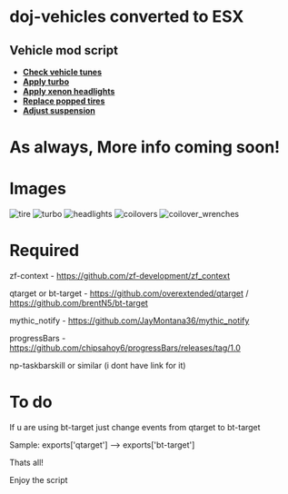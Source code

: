 # doj-vehicles converted to ESX

## Vehicle mod script
- **[Check vehicle tunes](https://streamable.com/zaenh5)**
- **[Apply turbo ](https://streamable.com/n1ov8a)**
- **[Apply xenon headlights](https://streamable.com/3r7kqd)**
- **[Replace popped tires](https://streamable.com/7wzlru)**
- **[Adjust suspension](https://streamable.com/0kgd5z)**


# As always, More info coming soon!

# Images
![tire](https://i.imgur.com/pgVG7J2.png)
![turbo](https://i.imgur.com/SIi8Giu.png)
![headlights](https://i.imgur.com/sR4cTcP.png)
![coilovers](https://i.imgur.com/8cKOTFK.png)
![coilover_wrenches](https://i.imgur.com/sZSHFnY.png)



# Required
zf-context - https://github.com/zf-development/zf_context

qtarget or bt-target - https://github.com/overextended/qtarget / https://github.com/brentN5/bt-target

mythic_notify - https://github.com/JayMontana36/mythic_notify

progressBars - https://github.com/chipsahoy6/progressBars/releases/tag/1.0

np-taskbarskill or similar (i dont have link for it)

# To do
If u are using bt-target just change events from qtarget to bt-target

Sample: exports['qtarget'] --> exports['bt-target']

Thats all!

Enjoy the script
